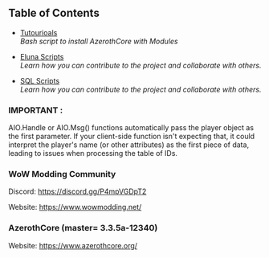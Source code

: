 ## Table of Contents

- [Tutourioals](docs/tutorials/ACore-Linux-Installation)  
  *Bash script to install AzerothCore with Modules*

- [Eluna Scripts](tutorials/ReadMe.md)  
  *Learn how you can contribute to the project and collaborate with others.*
  
- [SQL Scripts](tutorials/ReadMe.md)  
  *Learn how you can contribute to the project and collaborate with others.*
  
### IMPORTANT :
AIO.Handle or AIO.Msg() functions automatically pass the player object as the first parameter. 
If your client-side function isn't expecting that, it could interpret the player's name (or other attributes) 
as the first piece of data, leading to issues when processing the table of IDs.

### WoW Modding Community
Discord: https://discord.gg/P4mpVGDpT2

Website: https://www.wowmodding.net/

### AzerothCore (master= 3.3.5a-12340)
Website: https://www.azerothcore.org/





